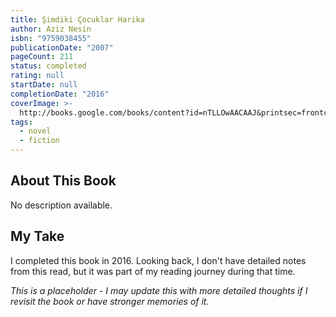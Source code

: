 ```yaml
---
title: Şimdiki Çocuklar Harika
author: Aziz Nesin
isbn: "9759038455"
publicationDate: "2007"
pageCount: 211
status: completed
rating: null
startDate: null
completionDate: "2016"
coverImage: >-
  http://books.google.com/books/content?id=nTLLOwAACAAJ&printsec=frontcover&img=1&zoom=1&source=gbs_api
tags:
  - novel
  - fiction
---
```


## About This Book

No description available.

## My Take

I completed this book in 2016. Looking back, I don't have detailed notes from this read, but it was part of my reading journey during that time.

_This is a placeholder - I may update this with more detailed thoughts if I revisit the book or have stronger memories of it._
